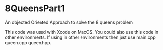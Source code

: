 # 8QueensPart1

An objected Oriented Approach to solve the 8 queens problem

This code was used with Xcode on MacOS. You could also use this code in other environments. If using in other environments then just use main.cpp queen.cpp queen.hpp.
